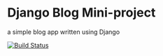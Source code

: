# Django Blog Mini-project
a simple blog app written using Django


[![Build Status](https://travis-ci.org/GarethMellon/django-blog.svg?branch=master)](https://travis-ci.org/GarethMellon/django-blog)